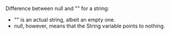 Difference between null and "" for a string:</br>
- "" is an actual string, albeit an empty one.
- null, however, means that the String variable points to nothing.
